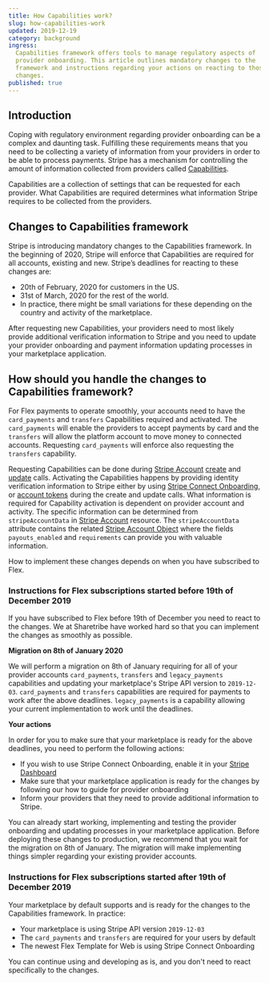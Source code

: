 ```yaml
---
title: How Capabilities work?
slug: how-capabilities-work
updated: 2019-12-19
category: background
ingress:
  Capabilities framework offers tools to manage regulatory aspects of
  provider onboarding. This article outlines mandatory changes to the
  framework and instructions regarding your actions on reacting to those
  changes.
published: true
---
```


## Introduction

Coping with regulatory environment regarding provider onboarding can
be a complex and daunting task. Fulfilling these requirements
means that you need to be collecting a variety of information from
your providers in order to be able to process payments. Stripe has a
mechanism for controlling the amount of information collected from providers called
[Capabilities](https://stripe.com/docs/connect/capabilities-overview).

Capabilities are a collection of settings that can be requested for
each provider. What Capabilities are required determines what
information Stripe requires to be collected from the providers.

## Changes to Capabilities framework

Stripe is introducing mandatory changes to the Capabilities framework.
In the beginning of 2020, Stripe will enforce that Capabilities are
required for all accounts, existing and new. Stripe’s deadlines for
reacting to these changes are:
- 20th of February, 2020 for customers in the US.
- 31st of March, 2020 for the rest of the world.
- In practice, there might be small variations for these depending on the
 country and activity of the marketplace.

After requesting new Capabilities, your providers need to most likely
provide additional verification information to Stripe and you need to
update your provider onboarding and payment information updating
processes in your marketplace application.

## How should you handle the changes to Capabilities framework?

For Flex payments to operate smoothly, your accounts need to have the
`card_payments` and `transfers` Capabilities required and activated.
The `card_payments` will enable the providers to accept payments by
card and the `transfers` will allow the platform account to move money
to connected accounts. Requesting `card_payments` will enforce also
requesting the `transfers` capability.

Requesting Capabilities can be done during [Stripe
Account](https://www.sharetribe.com/api-reference/marketplace.html#stripe-account)
[create](https://www.sharetribe.com/api-reference/marketplace.html#create-stripe-account)
and
[update](https://www.sharetribe.com/api-reference/marketplace.html#update-stripe-account)
calls. Activating the Capabilities happens by providing identity
verification information to Stripe either by using [Stripe Connect
Onboarding](https://stripe.com/en-fi/connect/onboarding), or [account
tokens](https://stripe.com/docs/connect/account-tokens)
during the create and update calls. What information is required for
Capability activation is dependent on provider account and activity.
The specific information can be determined from `stripeAccountData` in
[Stripe
Account](https://www.sharetribe.com/api-reference/marketplace.html#stripe-account)
resource. The `stripeAccountData` attribute contains the related [Stripe Account
Object](https://stripe.com/docs/api/accounts/object) where the fields
`payouts_enabled` and `requirements` can provide you with valuable information.

How to implement these changes depends on when you have subscribed to Flex.

### Instructions for Flex subscriptions started before 19th of December 2019

If you have subscribed to Flex before 19th of December you need to
react to the changes. We at Sharetribe have worked hard so that you
can implement the changes as smoothly as possible.

**Migration on 8th of January 2020**

We will perform a migration on 8th of January requiring for all of
your provider accounts `card_payments`, `transfers` and
`legacy_payments` capabilities and updating your marketplace's Stripe
API version to `2019-12-03`. `card_payments` and `transfers`
capabilities are required for payments to work after the above
deadlines. `legacy_payments` is a capability allowing your current
implementation to work until the deadlines.

**Your actions**

In order for you to make sure that your marketplace is ready for the
above deadlines, you need to perform the following actions:

- If you wish to use Stripe Connect Onboarding, enable it in your
 [Stripe
 Dashboard](https://dashboard.stripe.com/account/applications/settings)
- Make sure that your marketplace application is ready for the
 changes by following our how to guide for provider onboarding
- Inform your providers that they need to provide additional
 information to Stripe.

You can already start working, implementing and testing the provider
onboarding and updating processes in your marketplace application.
Before deploying these changes to production, we recommend that you
wait for the migration on 8th of January. The migration will make
implementing things simpler regarding your existing provider accounts.

### Instructions for Flex subscriptions started after 19th of December 2019

Your marketplace by default supports and is ready for the changes to
the Capabilities framework. In practice:

- Your marketplace is using Stripe API version `2019-12-03`
- The `card_payments` and `transfers` are required for your users by default
- The newest Flex Template for Web is using Stripe Connect Onboarding

You can continue using and developing as is, and you don't need to
react specifically to the changes.

